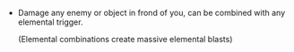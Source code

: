 - Damage any enemy or object in frond of you, can be combined with any elemental trigger.

  (Elemental combinations create massive elemental blasts)